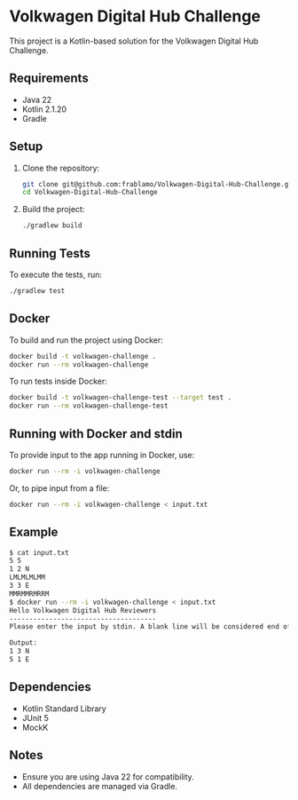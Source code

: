 # Volkwagen Digital Hub Challenge

This project is a Kotlin-based solution for the Volkwagen Digital Hub Challenge.

## Requirements

- Java 22
- Kotlin 2.1.20
- Gradle

## Setup

1. Clone the repository:
   ```sh
   git clone git@github.com:frablamo/Volkwagen-Digital-Hub-Challenge.git
   cd Volkwagen-Digital-Hub-Challenge
   ```

2. Build the project:
   ```sh
   ./gradlew build
   ```

## Running Tests

To execute the tests, run:
```sh
./gradlew test
```

## Docker

To build and run the project using Docker:

```sh
docker build -t volkwagen-challenge .
docker run --rm volkwagen-challenge
```

To run tests inside Docker:

```sh
docker build -t volkwagen-challenge-test --target test .
docker run --rm volkwagen-challenge-test
```

## Running with Docker and stdin

To provide input to the app running in Docker, use:

```sh
docker run --rm -i volkwagen-challenge
```

Or, to pipe input from a file:

```sh
docker run --rm -i volkwagen-challenge < input.txt
```

## Example
```sh
$ cat input.txt
5 5
1 2 N
LMLMLMLMM
3 3 E
MMRMMRMRRM
$ docker run --rm -i volkwagen-challenge < input.txt
Hello Volkwagen Digital Hub Reviewers
-------------------------------------
Please enter the input by stdin. A blank line will be considered end of instructions and start the app

Output:
1 3 N
5 1 E

```

## Dependencies

- Kotlin Standard Library
- JUnit 5
- MockK

## Notes

- Ensure you are using Java 22 for compatibility.
- All dependencies are managed via Gradle.
